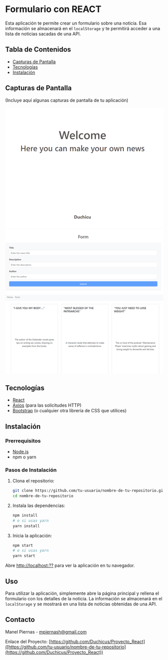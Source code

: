 # Formulario con REACT

Esta aplicación te permite crear un formulario sobre una noticia. Esa información se almacenará en el `localStorage` y te permitirá acceder a una lista de noticias sacadas de una API.

## Tabla de Contenidos

- [Capturas de Pantalla](#capturas-de-pantalla)
- [Tecnologías](#tecnologías)
- [Instalación](#instalación)

## Capturas de Pantalla

(Incluye aquí algunas capturas de pantalla de tu aplicación)

![Home](img/Home.png)
![Form](img/Form.PNG)
![List](img/ListPNG.PNG)

## Tecnologías

- [React](https://reactjs.org/)
- [Axios](https://github.com/axios/axios) (para las solicitudes HTTP)
- [Bootstrap](https://getbootstrap.com/) (o cualquier otra librería de CSS que utilices)

## Instalación

### Prerrequisitos

- [Node.js](https://nodejs.org/)
- npm o yarn

### Pasos de Instalación

1. Clona el repositorio:

    ```bash
    git clone https://github.com/tu-usuario/nombre-de-tu-repositorio.git
    cd nombre-de-tu-repositorio
    ```

2. Instala las dependencias:

    ```bash
    npm install
    # o si usas yarn
    yarn install
    ```

3. Inicia la aplicación:

    ```bash
    npm start
    # o si usas yarn
    yarn start
    ```

Abre [http://localhost:??](http://localhost:??) para ver la aplicación en tu navegador.

## Uso

Para utilizar la aplicación, simplemente abre la página principal y rellena el formulario con los detalles de la noticia. La información se almacenará en el `localStorage` y se mostrará en una lista de noticias obtenidas de una API.

## Contacto

Manel Piernas - mpiernash@gmail.com

Enlace del Proyecto: [https://github.com/Duchicus/Proyecto_React]([https://github.com/tu-usuario/nombre-de-tu-repositorio](https://github.com/Duchicus/Proyecto_React))
